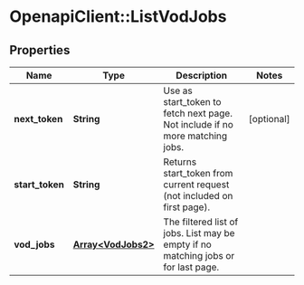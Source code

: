 # OpenapiClient::ListVodJobs

## Properties
Name | Type | Description | Notes
------------ | ------------- | ------------- | -------------
**next_token** | **String** | Use as start_token to fetch next page.  Not include if no more matching jobs. | [optional] 
**start_token** | **String** | Returns start_token from current request (not included on first page). | 
**vod_jobs** | [**Array&lt;VodJobs2&gt;**](VodJobs2.md) | The filtered list of jobs.  List may be empty if no matching jobs or for last page. | 


